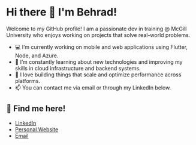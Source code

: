 # Hi there 👋 I'm Behrad!

Welcome to my GitHub profile! I am a passionate dev in training @ McGill University who enjoys working on projects that solve real-world problems.

- 💻 I’m currently working on mobile and web applications using Flutter, Node, and Azure.
- 🌱 I’m constantly learning about new technologies and improving my skills in cloud infrastructure and backend systems.
- 🚀 I love building things that scale and optimize performance across platforms.
- 📫 You can contact me via email or through my LinkedIn below.

## 🔗 Find me here!
- [LinkedIn]((https://www.linkedin.com/in/behradrezaie/))
- [Personal Website](https://behradrez.github.io/)
- [Email](mailto:behrad.rezaie07@gmail.com)

